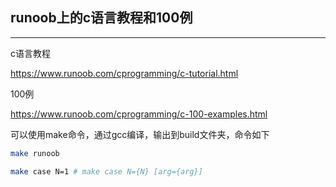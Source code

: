 ## runoob上的c语言教程和100例

---

c语言教程

https://www.runoob.com/cprogramming/c-tutorial.html

100例

https://www.runoob.com/cprogramming/c-100-examples.html

可以使用make命令，通过gcc编译，输出到build文件夹，命令如下

```sh
make runoob
```

```sh
make case N=1 # make case N={N} [arg={arg}]
```